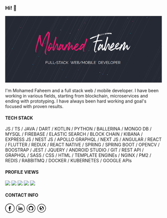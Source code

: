 ### Hi! 👋

<img src="https://github.com/ASMohamedFaheemAnver/ASMohamedFaheemAnver/blob/master/banner.png" alt="Banner">

I'm Mohamed Faheem and a full stack web / mobile developer.
I have been working in various fields, starting from blockchain, microservices and ending with prototyping.
I have always been hard working and goal's focused with proven results.

#### TECH STACK

JS / TS / JAVA / DART / KOTLIN / PYTHON / BALLERINA / MONGO DB / MYSQL / FIREBASE / ELASTIC SEARCH / BLOCK CHAIN / KIBANA / EXPRESS JS / NEST JS / APOLLO GRAPHQL / NEXT JS / ANGULAR / REACT / FLUTTER / REDUX / REACT NATIVE / SPRING / SPRING BOOT / OPENCV / BOOSTRAP / JEST / JQUERY / ANDROID STUDIO / GIT / REST API / GRAPHQL / SASS / CSS / HTML / TEMPLATE ENGINEs / NGINX / PM2 / REDIS / RABBITMQ / DOCKER / KUBERNETES / GOOGLE APIs

#### PROFILE VIEWS

<!-- ![](http://localhost:3000/views/increase)
![Profile views per day](http://localhost:3000/views/day)
![Profile views per month](http://localhost:3000/views/month)
![Profile views per year](http://localhost:3000/views/year)
![Profile views per total](http://localhost:3000/views/total) -->

![](https://freedom-github-view-counter.as.r.appspot.com/views/day)
![](https://freedom-github-view-counter.as.r.appspot.com/views/month)
![](https://freedom-github-view-counter.as.r.appspot.com/views/year)
![](https://freedom-github-view-counter.as.r.appspot.com/views/total)
![](https://freedom-github-view-counter.as.r.appspot.com/views/record)

#### CONTACT INFO

<a href="https://www.facebook.com/jstr.faheemanver/" target="_blank"><img src="https://raw.githubusercontent.com/asmohamedfaheemanver/asmohamedfaheemanver/master/fb.png" alt="Facebook" width="30"></a>
<a href="https://www.linkedin.com/in/abdul-saleem-mohamed-faheem/" target="_blank"><img src="https://raw.githubusercontent.com/asmohamedfaheemanver/asmohamedfaheemanver/master/in.png" alt="LinkedIn" width="30"></a>
<a href="https://github.com/asmohamedfaheemanver" target="_blank"><img src="https://raw.githubusercontent.com/asmohamedfaheemanver/asmohamedfaheemanver/master/git.png" alt="GitHub" width="30"></a>
<a href="https://mohamedfaheem.netlify.app/" target="_blank"><img src="https://raw.githubusercontent.com/asmohamedfaheemanver/asmohamedfaheemanver/master/www.png" alt="Website" width="30"></a>
